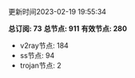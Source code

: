 更新时间2023-02-19 19:55:34

**总订阅: 73**
**总节点: 911**
**有效节点: 280**
- v2ray节点: 184
- ss节点: 94
- trojan节点: 2
